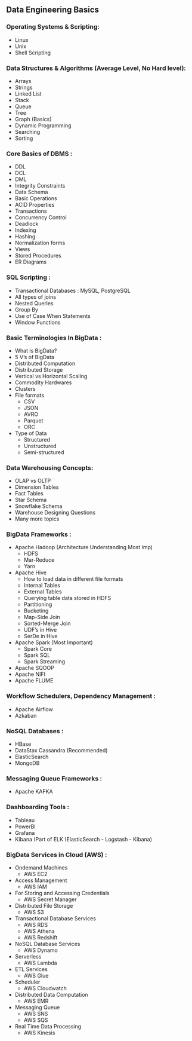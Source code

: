 ## Data Engineering Basics

### Operating Systems & Scripting:
* Linux
* Unix
* Shell Scripting

### Data Structures & Algorithms (Average Level, No Hard level):
* Arrays
* Strings
* Linked List
* Stack
* Queue
* Tree
* Graph (Basics)
* Dynamic Programming
* Searching
* Sorting

### Core Basics of DBMS :
* DDL
* DCL
* DML
* Integrity Constraints
* Data Schema
* Basic Operations
* ACID Properties
* Transactions
* Concurrency Control
* Deadlock
* Indexing
* Hashing
* Normalization forms
* Views
* Stored Procedures
* ER Diagrams

### SQL Scripting :
* Transactional Databases : MySQL, PostgreSQL
* All types of joins
* Nested Queries
* Group By
* Use of Case When Statements 
* Window Functions

### Basic Terminologies In BigData :
* What is BigData?
* 5 V’s of BigData
* Distributed Computation
* Distributed Storage
* Vertical vs Horizontal Scaling
* Commodity Hardwares
* Clusters
* File formats
    * CSV
    * JSON
    * AVRO
    * Parquet
    * ORC
* Type of Data
    * Structured
    * Unstructured
    * Semi-structured

### Data Warehousing Concepts:
* OLAP vs OLTP
* Dimension Tables
* Fact Tables
* Star Schema
* Snowflake Schema
* Warehouse Designing Questions
* Many more topics
 
### BigData Frameworks :
* Apache Hadoop (Architecture Understanding Most Imp)
    * HDFS
    * Mar-Reduce
    * Yarn
* Apache Hive
    * How to load data in different file formats
    * Internal Tables
    * External Tables
    * Querying table data stored in HDFS
    * Partitioning
    * Bucketing
    * Map-Side Join
    * Sorted-Merge Join
    * UDF’s in Hive
    * SerDe in Hive
* Apache Spark (Most Important)
    * Spark Core
    * Spark SQL
    * Spark Streaming
* Apache SQOOP
* Apache NIFI
* Apache FLUME
 
### Workflow Schedulers, Dependency Management :
* Apache Airflow
* Azkaban

### NoSQL Databases :
* HBase
* DataStax Cassandra (Recommended)
* ElasticSearch
* MongoDB

### Messaging Queue Frameworks :
* Apache KAFKA

### Dashboarding Tools :
* Tableau
* PowerBI
* Grafana
* Kibana (Part of ELK (ElasticSearch - Logstash - Kibana)

### BigData Services in Cloud (AWS) :
* Ondemand Machines
    * AWS EC2
* Access Management
    * AWS IAM
* For Storing and Accessing Credentials
    * AWS Secret Manager
* Distributed File Storage
    * AWS S3 
* Transactional Database Services
    * AWS RDS
    * AWS Athena
    * AWS Redshift
* NoSQL Database Services
    * AWS Dynamo
* Serverless 
    * AWS Lambda
* ETL Services
    * AWS Glue
* Scheduler
    * AWS Cloudwatch
* Distributed Data Computation
    * AWS EMR
* Messaging Queue
    * AWS SNS
    * AWS SQS
* Real Time Data Processing
    * AWS Kinesis
